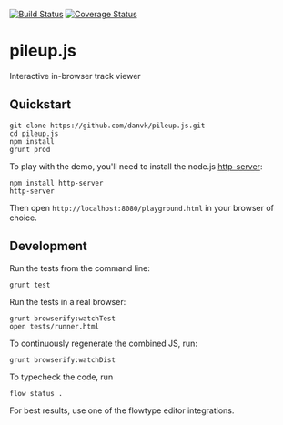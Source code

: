 [![Build Status](https://travis-ci.org/hammerlab/pileup.js.svg?branch=travis-flow)](https://travis-ci.org/hammerlab/pileup.js) [![Coverage Status](https://coveralls.io/repos/hammerlab/pileup.js/badge.svg?branch=master)](https://coveralls.io/r/hammerlab/pileup.js?branch=master)

# pileup.js
Interactive in-browser track viewer

## Quickstart

    git clone https://github.com/danvk/pileup.js.git
    cd pileup.js
    npm install
    grunt prod

To play with the demo, you'll need to install the node.js [http-server][hs]:

    npm install http-server
    http-server

Then open `http://localhost:8080/playground.html` in your browser of choice.

## Development

Run the tests from the command line:

    grunt test

Run the tests in a real browser:

    grunt browserify:watchTest
    open tests/runner.html

To continuously regenerate the combined JS, run:

    grunt browserify:watchDist

To typecheck the code, run

    flow status .

For best results, use one of the flowtype editor integrations.

[hs]: https://github.com/nodeapps/http-server

